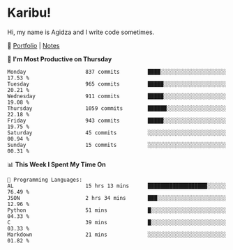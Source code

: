 # Karibu!
Hi, my name is Agidza and I write code sometimes.

🫧 [Portfolio](https://lynnagidza.github.io/) | [Notes](https://medium.com/me/stories/public)

<!--START_SECTION:waka-->
📅 **I'm Most Productive on Thursday** 

```text
Monday                   837 commits         ████░░░░░░░░░░░░░░░░░░░░░   17.53 % 
Tuesday                  965 commits         █████░░░░░░░░░░░░░░░░░░░░   20.21 % 
Wednesday                911 commits         █████░░░░░░░░░░░░░░░░░░░░   19.08 % 
Thursday                 1059 commits        ██████░░░░░░░░░░░░░░░░░░░   22.18 % 
Friday                   943 commits         █████░░░░░░░░░░░░░░░░░░░░   19.75 % 
Saturday                 45 commits          ░░░░░░░░░░░░░░░░░░░░░░░░░   00.94 % 
Sunday                   15 commits          ░░░░░░░░░░░░░░░░░░░░░░░░░   00.31 % 
```


📊 **This Week I Spent My Time On** 

```text
💬 Programming Languages: 
AL                       15 hrs 13 mins      ███████████████████░░░░░░   76.49 % 
JSON                     2 hrs 34 mins       ███░░░░░░░░░░░░░░░░░░░░░░   12.96 % 
Python                   51 mins             █░░░░░░░░░░░░░░░░░░░░░░░░   04.33 % 
C                        39 mins             █░░░░░░░░░░░░░░░░░░░░░░░░   03.33 % 
Markdown                 21 mins             ░░░░░░░░░░░░░░░░░░░░░░░░░   01.82 % 
```


<!--END_SECTION:waka-->
<!--#### 💟 **Digital Swag**
[![@agidza's Holopin board](https://holopin.me/agidza)](https://holopin.io/@agidza)
